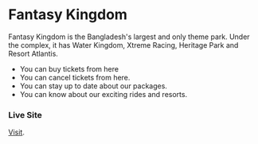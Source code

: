 # Fantasy Kingdom

Fantasy Kingdom is the Bangladesh's largest and only theme park. Under the complex, it has Water Kingdom, Xtreme Racing, Heritage Park and Resort Atlantis.

- You can buy tickets from here
- You can cancel tickets from here.
- You can stay up to date about our packages.
- You can know about our exciting rides and resorts.

### Live Site

[Visit](https://fantasy-kingdom-15dd7.web.app).
